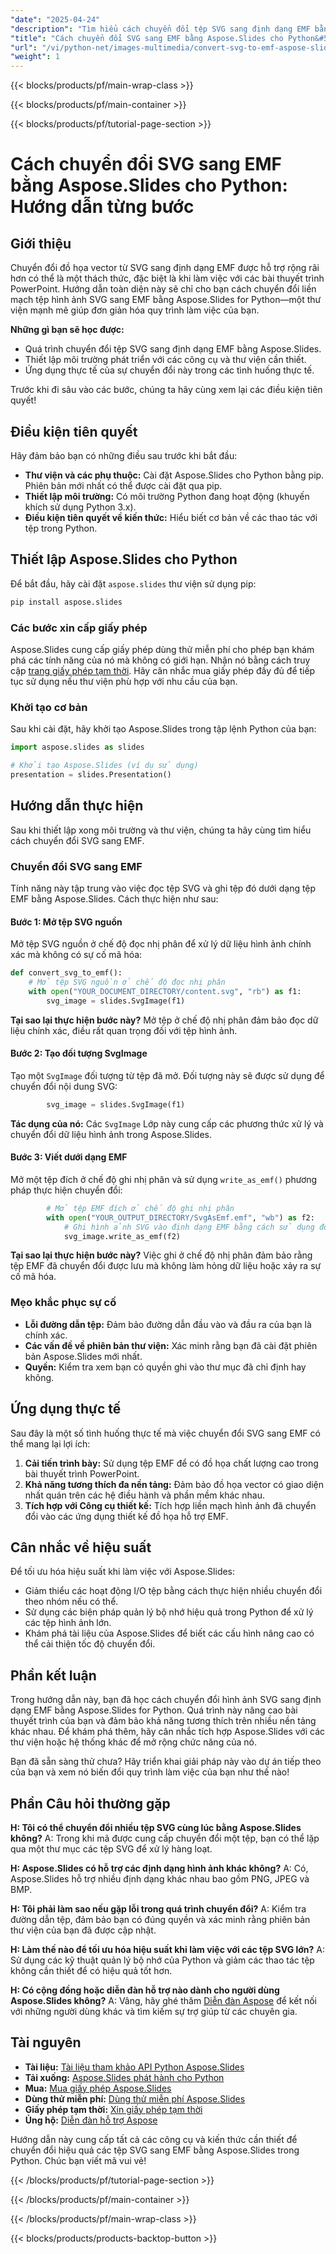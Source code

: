 ```yaml
---
"date": "2025-04-24"
"description": "Tìm hiểu cách chuyển đổi tệp SVG sang định dạng EMF bằng Aspose.Slides for Python. Thực hiện theo hướng dẫn toàn diện này để chuyển đổi liền mạch và nâng cao chất lượng trình bày."
"title": "Cách chuyển đổi SVG sang EMF bằng Aspose.Slides cho Python&#58; Hướng dẫn từng bước"
"url": "/vi/python-net/images-multimedia/convert-svg-to-emf-aspose-slides-python/"
"weight": 1
---
```


{{< blocks/products/pf/main-wrap-class >}}

{{< blocks/products/pf/main-container >}}

{{< blocks/products/pf/tutorial-page-section >}}
# Cách chuyển đổi SVG sang EMF bằng Aspose.Slides cho Python: Hướng dẫn từng bước

## Giới thiệu

Chuyển đổi đồ họa vector từ SVG sang định dạng EMF được hỗ trợ rộng rãi hơn có thể là một thách thức, đặc biệt là khi làm việc với các bài thuyết trình PowerPoint. Hướng dẫn toàn diện này sẽ chỉ cho bạn cách chuyển đổi liền mạch tệp hình ảnh SVG sang EMF bằng Aspose.Slides for Python—một thư viện mạnh mẽ giúp đơn giản hóa quy trình làm việc của bạn.

**Những gì bạn sẽ học được:**
- Quá trình chuyển đổi tệp SVG sang định dạng EMF bằng Aspose.Slides.
- Thiết lập môi trường phát triển với các công cụ và thư viện cần thiết.
- Ứng dụng thực tế của sự chuyển đổi này trong các tình huống thực tế.

Trước khi đi sâu vào các bước, chúng ta hãy cùng xem lại các điều kiện tiên quyết!

## Điều kiện tiên quyết

Hãy đảm bảo bạn có những điều sau trước khi bắt đầu:
- **Thư viện và các phụ thuộc:** Cài đặt Aspose.Slides cho Python bằng pip. Phiên bản mới nhất có thể được cài đặt qua pip.
- **Thiết lập môi trường:** Có môi trường Python đang hoạt động (khuyến khích sử dụng Python 3.x).
- **Điều kiện tiên quyết về kiến thức:** Hiểu biết cơ bản về các thao tác với tệp trong Python.

## Thiết lập Aspose.Slides cho Python

Để bắt đầu, hãy cài đặt `aspose.slides` thư viện sử dụng pip:

```bash
pip install aspose.slides
```

### Các bước xin cấp giấy phép

Aspose.Slides cung cấp giấy phép dùng thử miễn phí cho phép bạn khám phá các tính năng của nó mà không có giới hạn. Nhận nó bằng cách truy cập [trang giấy phép tạm thời](https://purchase.aspose.com/temporary-license/). Hãy cân nhắc mua giấy phép đầy đủ để tiếp tục sử dụng nếu thư viện phù hợp với nhu cầu của bạn.

### Khởi tạo cơ bản

Sau khi cài đặt, hãy khởi tạo Aspose.Slides trong tập lệnh Python của bạn:

```python
import aspose.slides as slides

# Khởi tạo Aspose.Slides (ví dụ sử dụng)
presentation = slides.Presentation()
```

## Hướng dẫn thực hiện

Sau khi thiết lập xong môi trường và thư viện, chúng ta hãy cùng tìm hiểu cách chuyển đổi SVG sang EMF.

### Chuyển đổi SVG sang EMF

Tính năng này tập trung vào việc đọc tệp SVG và ghi tệp đó dưới dạng tệp EMF bằng Aspose.Slides. Cách thực hiện như sau:

#### Bước 1: Mở tệp SVG nguồn

Mở tệp SVG nguồn ở chế độ đọc nhị phân để xử lý dữ liệu hình ảnh chính xác mà không có sự cố mã hóa:

```python
def convert_svg_to_emf():
    # Mở tệp SVG nguồn ở chế độ đọc nhị phân
    with open("YOUR_DOCUMENT_DIRECTORY/content.svg", "rb") as f1:
        svg_image = slides.SvgImage(f1)
```

**Tại sao lại thực hiện bước này?** Mở tệp ở chế độ nhị phân đảm bảo đọc dữ liệu chính xác, điều rất quan trọng đối với tệp hình ảnh.

#### Bước 2: Tạo đối tượng SvgImage

Tạo một `SvgImage` đối tượng từ tệp đã mở. Đối tượng này sẽ được sử dụng để chuyển đổi nội dung SVG:

```python
        svg_image = slides.SvgImage(f1)
```

**Tác dụng của nó:** Các `SvgImage` Lớp này cung cấp các phương thức xử lý và chuyển đổi dữ liệu hình ảnh trong Aspose.Slides.

#### Bước 3: Viết dưới dạng EMF

Mở một tệp đích ở chế độ ghi nhị phân và sử dụng `write_as_emf()` phương pháp thực hiện chuyển đổi:

```python
        # Mở tệp EMF đích ở chế độ ghi nhị phân
        with open("YOUR_OUTPUT_DIRECTORY/SvgAsEmf.emf", "wb") as f2:
            # Ghi hình ảnh SVG vào định dạng EMF bằng cách sử dụng đối tượng SvgImage
            svg_image.write_as_emf(f2)
```

**Tại sao lại thực hiện bước này?** Việc ghi ở chế độ nhị phân đảm bảo rằng tệp EMF đã chuyển đổi được lưu mà không làm hỏng dữ liệu hoặc xảy ra sự cố mã hóa.

### Mẹo khắc phục sự cố
- **Lỗi đường dẫn tệp:** Đảm bảo đường dẫn đầu vào và đầu ra của bạn là chính xác.
- **Các vấn đề về phiên bản thư viện:** Xác minh rằng bạn đã cài đặt phiên bản Aspose.Slides mới nhất.
- **Quyền:** Kiểm tra xem bạn có quyền ghi vào thư mục đã chỉ định hay không.

## Ứng dụng thực tế

Sau đây là một số tình huống thực tế mà việc chuyển đổi SVG sang EMF có thể mang lại lợi ích:
1. **Cải tiến trình bày:** Sử dụng tệp EMF để có đồ họa chất lượng cao trong bài thuyết trình PowerPoint.
2. **Khả năng tương thích đa nền tảng:** Đảm bảo đồ họa vector có giao diện nhất quán trên các hệ điều hành và phần mềm khác nhau.
3. **Tích hợp với Công cụ thiết kế:** Tích hợp liền mạch hình ảnh đã chuyển đổi vào các ứng dụng thiết kế đồ họa hỗ trợ EMF.

## Cân nhắc về hiệu suất

Để tối ưu hóa hiệu suất khi làm việc với Aspose.Slides:
- Giảm thiểu các hoạt động I/O tệp bằng cách thực hiện nhiều chuyển đổi theo nhóm nếu có thể.
- Sử dụng các biện pháp quản lý bộ nhớ hiệu quả trong Python để xử lý các tệp hình ảnh lớn.
- Khám phá tài liệu của Aspose.Slides để biết các cấu hình nâng cao có thể cải thiện tốc độ chuyển đổi.

## Phần kết luận

Trong hướng dẫn này, bạn đã học cách chuyển đổi hình ảnh SVG sang định dạng EMF bằng Aspose.Slides for Python. Quá trình này nâng cao bài thuyết trình của bạn và đảm bảo khả năng tương thích trên nhiều nền tảng khác nhau. Để khám phá thêm, hãy cân nhắc tích hợp Aspose.Slides với các thư viện hoặc hệ thống khác để mở rộng chức năng của nó.

Bạn đã sẵn sàng thử chưa? Hãy triển khai giải pháp này vào dự án tiếp theo của bạn và xem nó biến đổi quy trình làm việc của bạn như thế nào!

## Phần Câu hỏi thường gặp

**H: Tôi có thể chuyển đổi nhiều tệp SVG cùng lúc bằng Aspose.Slides không?**
A: Trong khi mã được cung cấp chuyển đổi một tệp, bạn có thể lặp qua một thư mục các tệp SVG để xử lý hàng loạt.

**H: Aspose.Slides có hỗ trợ các định dạng hình ảnh khác không?**
A: Có, Aspose.Slides hỗ trợ nhiều định dạng khác nhau bao gồm PNG, JPEG và BMP.

**H: Tôi phải làm sao nếu gặp lỗi trong quá trình chuyển đổi?**
A: Kiểm tra đường dẫn tệp, đảm bảo bạn có đúng quyền và xác minh rằng phiên bản thư viện của bạn đã được cập nhật.

**H: Làm thế nào để tối ưu hóa hiệu suất khi làm việc với các tệp SVG lớn?**
A: Sử dụng các kỹ thuật quản lý bộ nhớ của Python và giảm các thao tác tệp không cần thiết để có hiệu quả tốt hơn.

**H: Có cộng đồng hoặc diễn đàn hỗ trợ nào dành cho người dùng Aspose.Slides không?**
A: Vâng, hãy ghé thăm [Diễn đàn Aspose](https://forum.aspose.com/c/slides/11) để kết nối với những người dùng khác và tìm kiếm sự trợ giúp từ các chuyên gia.

## Tài nguyên
- **Tài liệu:** [Tài liệu tham khảo API Python Aspose.Slides](https://reference.aspose.com/slides/python-net/)
- **Tải xuống:** [Aspose.Slides phát hành cho Python](https://releases.aspose.com/slides/python-net/)
- **Mua:** [Mua giấy phép Aspose.Slides](https://purchase.aspose.com/buy)
- **Dùng thử miễn phí:** [Dùng thử miễn phí Aspose.Slides](https://releases.aspose.com/slides/python-net/)
- **Giấy phép tạm thời:** [Xin giấy phép tạm thời](https://purchase.aspose.com/temporary-license/)
- **Ủng hộ:** [Diễn đàn hỗ trợ Aspose](https://forum.aspose.com/c/slides/11)

Hướng dẫn này cung cấp tất cả các công cụ và kiến thức cần thiết để chuyển đổi hiệu quả các tệp SVG sang EMF bằng Aspose.Slides trong Python. Chúc bạn viết mã vui vẻ!

{{< /blocks/products/pf/tutorial-page-section >}}

{{< /blocks/products/pf/main-container >}}

{{< /blocks/products/pf/main-wrap-class >}}

{{< blocks/products/products-backtop-button >}}